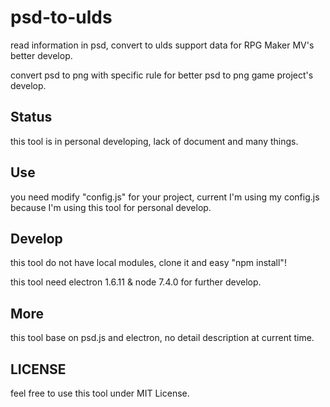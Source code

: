 # psd-to-ulds

read information in psd, convert to ulds support data for RPG Maker MV's better develop.

convert psd to png with specific rule for better psd to png game project's develop.

## Status

this tool is in personal developing, lack of document and many things.

## Use

you need modify "config.js" for your project, current I'm using my config.js because I'm using this tool for personal develop.

## Develop

this tool do not have local modules, clone it and easy "npm install"!

this tool need electron 1.6.11 & node 7.4.0 for further develop.

## More

this tool base on psd.js and electron, no detail description at current time.

## LICENSE

feel free to use this tool under MIT License.